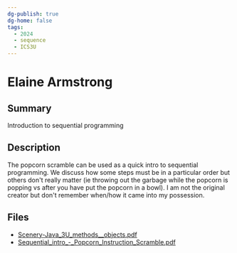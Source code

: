 ```yaml
---
dg-publish: true
dg-home: false
tags:
  - 2024
  - sequence
  - ICS3U
---
```


# Elaine Armstrong

## Summary

Introduction to sequential programming

## Description

The popcorn scramble can be used as a quick intro to sequential programming. We discuss how some steps must be in a particular order but others don't really matter (ie throwing out the garbage while the popcorn is popping vs after you have put the popcorn in a bowl). I am not the original creator but don't remember when/how it came into my possession.

## Files

*   [Scenery-Java\_3U\_methods\_\_objects.pdf](resources/Elaine_Armstrong/Scenery-Java_3U_methods__objects.pdf)
*   [Sequential\_intro\_-\_Popcorn\_Instruction\_Scramble.pdf](resources/Elaine_Armstrong/Sequential_intro_-_Popcorn_Instruction_Scramble.pdf)

